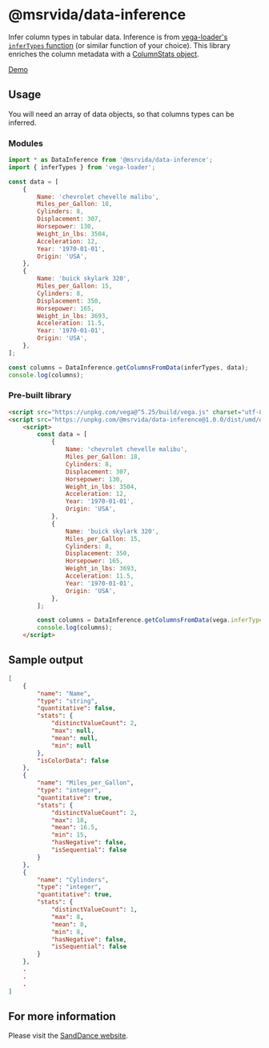 # @msrvida/data-inference

Infer column types in tabular data. Inference is from [vega-loader's `inferTypes` function](https://github.com/vega/vega/tree/main/packages/vega-loader#inferTypes) (or similar function of your choice). This library enriches the column metadata with a [ColumnStats object](https://microsoft.github.io/SandDance/docs/chart-types/v1/interfaces/ColumnStats.html). 

[Demo](https://microsoft.github.io/SandDance/tests/data-inference/v1/)

## Usage

You will need an array of data objects, so that columns types can be inferred.

### Modules
```js
import * as DataInference from '@msrvida/data-inference';
import { inferTypes } from 'vega-loader';

const data = [
    {
        Name: 'chevrolet chevelle malibu',
        Miles_per_Gallon: 18,
        Cylinders: 8,
        Displacement: 307,
        Horsepower: 130,
        Weight_in_lbs: 3504,
        Acceleration: 12,
        Year: '1970-01-01',
        Origin: 'USA',
    },
    {
        Name: 'buick skylark 320',
        Miles_per_Gallon: 15,
        Cylinders: 8,
        Displacement: 350,
        Horsepower: 165,
        Weight_in_lbs: 3693,
        Acceleration: 11.5,
        Year: '1970-01-01',
        Origin: 'USA',
    },
];

const columns = DataInference.getColumnsFromData(inferTypes, data);
console.log(columns);
```

### Pre-built library
```html
<script src="https://unpkg.com/vega@^5.25/build/vega.js" charset="utf-8"></script>
<script src="https://unpkg.com/@msrvida/data-inference@1.0.0/dist/umd/data-inference.js" charset="utf-8"></script>
    <script>
        const data = [
            {
                Name: 'chevrolet chevelle malibu',
                Miles_per_Gallon: 18,
                Cylinders: 8,
                Displacement: 307,
                Horsepower: 130,
                Weight_in_lbs: 3504,
                Acceleration: 12,
                Year: '1970-01-01',
                Origin: 'USA',
            },
            {
                Name: 'buick skylark 320',
                Miles_per_Gallon: 15,
                Cylinders: 8,
                Displacement: 350,
                Horsepower: 165,
                Weight_in_lbs: 3693,
                Acceleration: 11.5,
                Year: '1970-01-01',
                Origin: 'USA',
            },
        ];

        const columns = DataInference.getColumnsFromData(vega.inferTypes, data);
        console.log(columns);
    </script>
```

## Sample output
```json
[
    {
        "name": "Name",
        "type": "string",
        "quantitative": false,
        "stats": {
            "distinctValueCount": 2,
            "max": null,
            "mean": null,
            "min": null
        },
        "isColorData": false
    },
    {
        "name": "Miles_per_Gallon",
        "type": "integer",
        "quantitative": true,
        "stats": {
            "distinctValueCount": 2,
            "max": 18,
            "mean": 16.5,
            "min": 15,
            "hasNegative": false,
            "isSequential": false
        }
    },
    {
        "name": "Cylinders",
        "type": "integer",
        "quantitative": true,
        "stats": {
            "distinctValueCount": 1,
            "max": 8,
            "mean": 8,
            "min": 8,
            "hasNegative": false,
            "isSequential": false
        }
    },
    .
    .
    .
]
```

## For more information
Please visit the [SandDance website](https://microsoft.github.io/SandDance/).
